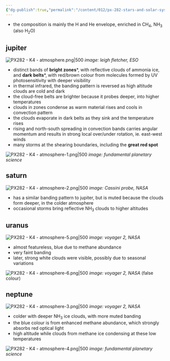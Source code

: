 ```yaml
---
{"dg-publish":true,"permalink":"/content/012/px-282-stars-and-solar-system/term-2-solar-system/k-giant-planets/px-282-k4-atmosphere/","noteIcon":"1","created":"2025-02-28T11:05:09.060+00:00","updated":"2025-02-28T11:43:12.286+00:00"}
---
```


- the composition is mainly the H and He envelope, enriched in CH$_4$, NH$_3$ (also H$_2$O)
## jupiter

![PX282 - K4 - atmosphere.png|500](/img/user/pics/PX282%20-%20K4%20-%20atmosphere.png)
*image: leigh fletcher, ESO*

- distinct bands of **bright zones***, with reflective clouds of ammonia ice, and **dark belts***, with red/brown colour from molecules formed by UV photosensitivity with deeper visibility
- in thermal infrared, the banding pattern is reversed as high altitude clouds are cold and dark
- the cloud-free belts are brighter because it probes deeper, into higher temperatures
- clouds in zones condense as warm material rises and cools in convection pattern
- the clouds evaporate in dark belts as they sink and the temperature rises
- rising and north-south spreading in convection bands carries angular momentum and results in strong local over/under rotation, ie. east-west winds
- many storms at the shearing boundaries, including the **great red spot**

![PX282 - K4 - atmosphere-1.png|500](/img/user/pics/PX282%20-%20K4%20-%20atmosphere-1.png)
*image: fundamental planetary science*

## saturn

![PX282 - K4 - atmosphere-2.png|500](/img/user/pics/PX282%20-%20K4%20-%20atmosphere-2.png)
*image: Cassini probe, NASA*

- has a similar banding pattern to jupiter, but is muted because the clouds form deeper, in the colder atmosphere
- occasional storms bring reflective NH$_3$ clouds to higher altitudes

## uranus

![PX282 - K4 - atmosphere-5.png|500](/img/user/pics/PX282%20-%20K4%20-%20atmosphere-5.png)
*image: voyager 2, NASA*

- almost featureless, blue due to methane abundance
- very faint banding
- later, strong white clouds were visible, possibly due to seasonal variations

![PX282 - K4 - atmosphere-6.png|500](/img/user/pics/PX282%20-%20K4%20-%20atmosphere-6.png)
*image: voyager 2, NASA* (false colour)
## neptune

![PX282 - K4 - atmosphere-3.png|500](/img/user/pics/PX282%20-%20K4%20-%20atmosphere-3.png)
*image: voyager 2, NASA*

- colder with deeper NH$_3$ ice clouds, with more muted banding
- the blue colour is from enhanced methane abundance, which strongly absorbs red optical light
- high altitude while clouds from methane ice condensing at these low temperatures

![PX282 - K4 - atmosphere-4.png|500](/img/user/pics/PX282%20-%20K4%20-%20atmosphere-4.png)
*image: fundamental planetary science*

